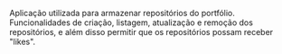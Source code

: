 Aplicação utilizada para armazenar repositórios do portfólio.
Funcionalidades de criação, listagem, atualização e remoção dos repositórios, e além disso permitir que os repositórios possam receber "likes".
